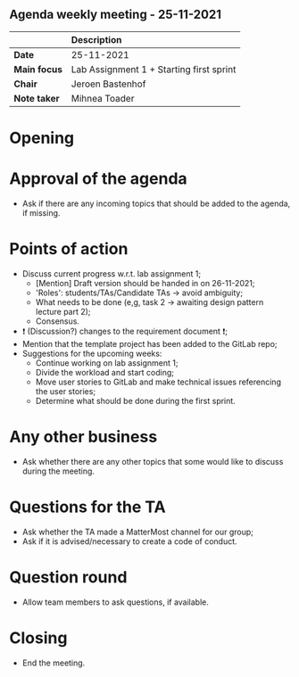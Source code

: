 ## Agenda weekly meeting - 25-11-2021

|                | Description                                                |
| :-------------- | :--------------------------------------------------------- |
| **Date**       | 25-11-2021                                    |
| **Main focus** | Lab Assignment 1 + Starting first sprint |
| **Chair**      | Jeroen Bastenhof                         |
| **Note taker** | Mihnea Toader              |

# Opening
<!-- Start the meeting -->

# Approval of the agenda
- Ask if there are any incoming topics that should be added to the agenda, if missing.

# Points of action
<!-- Topics discussed during the meeting -->

- Discuss current progress w.r.t. lab assignment 1;
  - [Mention] Draft version should be handed in on 26-11-2021;
  - 'Roles': students/TAs/Candidate TAs $\to$ avoid ambiguity;
  - What needs to be done (e,g, task 2 $\to$ awaiting design pattern lecture part 2);
  - Consensus.
- :exclamation: (Discussion?) changes to the requirement document :exclamation:;
- Mention that the template project has been added to the GitLab repo;
- Suggestions for the upcoming weeks:
  - Continue working on lab assignment 1;
  - Divide the workload and start coding;
  - Move user stories to GitLab and make technical issues referencing the user stories;
  - Determine what should be done during the first sprint. 


# Any other business
- Ask whether there are any other topics that some would like to discuss during the meeting.

# Questions for the TA
- Ask whether the TA made a MatterMost channel for our group;
- Ask if it is advised/necessary to create a code of conduct.

# Question round
- Allow team members to ask questions, if available.

# Closing
- End the meeting.
